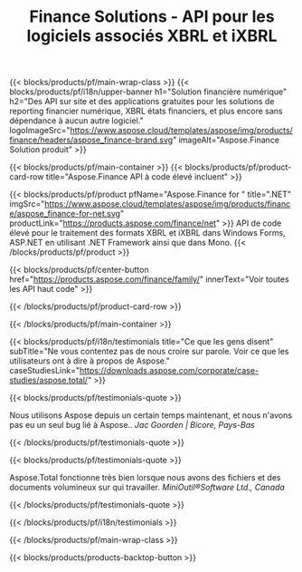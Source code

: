 ﻿---
title: Finance Solutions - API pour les logiciels associés XBRL et iXBRL 
weight: 30
url: /fr/
description: API de code élevé et applications gratuites pour traiter le langage de reporting d'entreprise extensible XBRL et iXBRL formats pour créer des états financiers consolidés et plus
---
{{< blocks/products/pf/main-wrap-class >}}
{{< blocks/products/pf/i18n/upper-banner h1="Solution financière numérique" h2="Des API sur site et des applications gratuites pour les solutions de reporting financier numérique, XBRL états financiers, et plus encore sans dépendance à aucun autre logiciel." logoImageSrc="https://www.aspose.cloud/templates/aspose/img/products/finance/headers/aspose_finance-brand.svg" imageAlt="Aspose.Finance Solution produit" >}}

{{< blocks/products/pf/main-container >}}
{{< blocks/products/pf/product-card-row title="Aspose.Finance API à code élevé incluent" >}}

{{< blocks/products/pf/product pfName="Aspose.Finance for " title=".NET" imgSrc="https://www.aspose.cloud/templates/aspose/img/products/finance/aspose_finance-for-net.svg" productLink="https://products.aspose.com/finance/net" >}}
API de code élevé pour le traitement des formats XBRL et iXBRL dans Windows Forms, ASP.NET en utilisant .NET Framework ainsi que dans Mono.
{{< /blocks/products/pf/product >}}

{{< blocks/products/pf/center-button href="https://products.aspose.com/finance/family/" innerText="Voir toutes les API haut code" >}}

{{< /blocks/products/pf/product-card-row >}}

{{< /blocks/products/pf/main-container >}}

{{< blocks/products/pf/i18n/testimonials title="Ce que les gens disent" subTitle="Ne vous contentez pas de nous croire sur parole. Voir ce que les utilisateurs ont à dire à propos de Aspose." caseStudiesLink="https://downloads.aspose.com/corporate/case-studies/aspose.total/" >}}

{{< blocks/products/pf/testimonials-quote >}}
<p class="first">
 Nous utilisons Aspose depuis un certain temps maintenant, et nous n'avons pas eu un seul bug lié à Aspose..
 <em>
  Jac Goorden | Bicore, Pays-Bas
 </em>
</p>

{{< /blocks/products/pf/testimonials-quote >}}

{{< blocks/products/pf/testimonials-quote >}}
<p class="second">
 Aspose.Total fonctionne très bien lorsque nous avons des fichiers et des documents volumineux sur qui travailler.
 <em>
  MiniOutil®Software Ltd., Canada
 </em>
</p>

{{< /blocks/products/pf/testimonials-quote >}}

{{< /blocks/products/pf/i18n/testimonials >}}

{{< /blocks/products/pf/main-wrap-class >}}

{{< blocks/products/products-backtop-button >}}